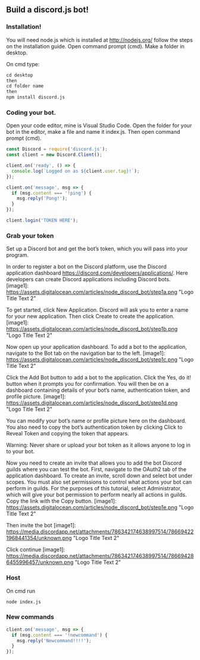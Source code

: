## Build a discord.js bot!



### Installation!

You will need node.js which is installed at http://nodejs.org/ follow the steps on the installation guide. Open command prompt (cmd). Make a folder in desktop.

On cmd type:

```markdown
cd desktop
then
cd folder name
then
npm install discord.js
```


### Coding your bot.

Open your code editor, mine is Visual Studio Code.
Open the folder for your bot in the editor, make a file and name it index.js.
Then open command prompt (cmd).

```javascript
const Discord = require('discord.js');
const client = new Discord.Client();

client.on('ready', () => {
  console.log(`Logged on as ${client.user.tag}!`);
});

client.on('message', msg => {
  if (msg.content === '!ping') {
    msg.reply('Pong!');
  }
});

client.login('TOKEN HERE');
```


### Grab your token

Set up a Discord bot and get the bot’s token, which you will pass into your program.

In order to register a bot on the Discord platform, use the Discord application dashboard https://discord.com/developers/applications/. Here developers can create Discord applications including Discord bots.
[image1]: https://assets.digitalocean.com/articles/node_discord_bot/step1a.png "Logo Title Text 2"

To get started, click New Application. Discord will ask you to enter a name for your new application. Then click Create to create the application.
[image1]: https://assets.digitalocean.com/articles/node_discord_bot/step1b.png "Logo Title Text 2"


Now open up your application dashboard. To add a bot to the application, navigate to the Bot tab on the navigation bar to the left.
[image1]: https://assets.digitalocean.com/articles/node_discord_bot/step1c.png "Logo Title Text 2"


Click the Add Bot button to add a bot to the application. Click the Yes, do it! button when it prompts you for confirmation. You will then be on a dashboard containing details of your bot’s name, authentication token, and profile picture.
[image1]: https://assets.digitalocean.com/articles/node_discord_bot/step1d.png "Logo Title Text 2"

You can modify your bot’s name or profile picture here on the dashboard. You also need to copy the bot’s authentication token by clicking Click to Reveal Token and copying the token that appears.

Warning: Never share or upload your bot token as it allows anyone to log in to your bot.

Now you need to create an invite that allows you to add the bot Discord guilds where you can test the bot. First, navigate to the OAuth2 tab of the application dashboard. To create an invite, scroll down and select bot under scopes. You must also set permissions to control what actions your bot can perform in guilds. For the purposes of this tutorial, select Administrator, which will give your bot permission to perform nearly all actions in guilds. Copy the link with the Copy button.
[image1]: https://assets.digitalocean.com/articles/node_discord_bot/step1e.png "Logo Title Text 2"

Then invite the bot
[image1]: https://media.discordapp.net/attachments/786342174638997514/786694221968441354/unknown.png "Logo Title Text 2"


Click continue 
[image1]: https://media.discordapp.net/attachments/786342174638997514/786694286455996457/unknown.png "Logo Title Text 2"



### Host

On cmd run 

```markdown
node index.js
```


### New commands

```javascript
client.on('message', msg => {
  if (msg.content === '!newcommand') {
    msg.reply('Newcommand!!!!');
  }
});

```
